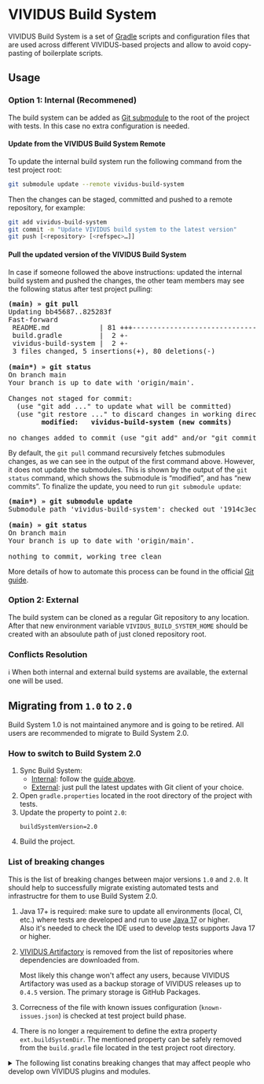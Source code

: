 # VIVIDUS Build System
VIVIDUS Build System is a set of [Gradle](https://gradle.org/) scripts and configuration files that are used across different VIVIDUS-based projects and allow to avoid copy-pasting of boilerplate scripts.

## Usage
### Option 1: Internal (Recommened)
The build system can be added as [Git submodule](https://git-scm.com/book/en/v2/Git-Tools-Submodules) to the root of the project with tests. In this case no extra configuration is needed.

#### Update from the VIVIDUS Build System Remote
To update the internal build system run the following command from the test project root:
```sh
git submodule update --remote vividus-build-system
```
Then the changes can be staged, committed and pushed to a remote repository, for example:

```sh
git add vividus-build-system
git commit -m "Update VIVIDUS build system to the latest version"
git push [<repository> [<refspec>…]]
```

#### Pull the updated version of the VIVIDUS Build System
In case if someone followed the above instructions: updated the internal build system and pushed the changes, the other team members may see the following status after test project pulling:

<pre>
<b>(main) » git pull</b>
Updating bb45687..825283f
Fast-forward
 README.md            | 81 +++------------------------------------------------------------------------------
 build.gradle         |  2 +-
 vividus-build-system |  2 +-
 3 files changed, 5 insertions(+), 80 deletions(-)

<b>(main*) » git status</b>
On branch main
Your branch is up to date with 'origin/main'.

Changes not staged for commit:
  (use "git add <file>..." to update what will be committed)
  (use "git restore <file>..." to discard changes in working directory)
        <b>modified:   vividus-build-system (new commits)</b>

no changes added to commit (use "git add" and/or "git commit -a")
</pre>

By default, the `git pull` command recursively fetches submodules changes, as we can see in the output of the first command above. However, it does not update the submodules. This is shown by the output of the `git status` command, which shows the submodule is “modified”, and has “new commits”. To finalize the update, you need to run `git submodule update`:

<pre>
<b>(main*) » git submodule update</b>
Submodule path 'vividus-build-system': checked out '1914c3ec0d14cb771d01245e5b0d66cd58d4e5a8'

<b>(main) » git status</b>
On branch main
Your branch is up to date with 'origin/main'.

nothing to commit, working tree clean
</pre>

More details of how to automate this process can be found in the official [Git guide](https://git-scm.com/book/en/v2/Git-Tools-Submodules#_pulling_upstream_changes_from_the_project_remote).

### Option 2: External
The build system can be cloned as a regular Git repository to any location. After that new environment variable `VIVIDUS_BUILD_SYSTEM_HOME` should be created with an absoulute path of just cloned repository root.

### Conflicts Resolution
:information_source: When both internal and external build systems are available, the external one will be used.

## Migrating from `1.0` to `2.0`

Build System 1.0 is not maintained anymore and is going to be retired. All users are recommended to migrate to Build System 2.0.

### How to switch to Build System 2.0
1. Sync Build System:
    - [Internal](#option-1-internal-recommened): follow the [guide above](#update-from-the-vividus-build-system-remote).
    - [External](#option-2-external): just pull the latest updates with Git client of your choice.
1. Open `gradle.properties` located in the root directory of the project with tests.
1. Update the property to point `2.0`:
    ```properties
    buildSystemVersion=2.0
    ```
1. Build the project.

### List of breaking changes
This is the list of breaking changes between major versions `1.0` and `2.0`. It should help to successfully migrate
existing automated tests and infrastructre for them to use Build System 2.0.

1. Java 17+ is required: make sure to update all environments (local, CI, etc.) where tests are developed and run to use
[Java 17](https://adoptium.net/temurin/releases/?version=17) or higher.<br/>Also it's needed to check the IDE used to develop tests supports Java 17 or higher.
1. [VIVIDUS Artifactory](https://vividuscentral.jfrog.io/artifactory/releases) is removed from the list of repositories
where dependencies are downloaded from.

    Most likely this change won't affect any users, because VIVIDUS Artifactory was used as a backup storage of VIVIDUS
    releases up to `0.4.5` version. The primary storage is GitHub Packages.

1. Correcness of the file with known issues configuration (`known-issues.json`) is checked at test project build phase.
1. There is no longer a requirement to define the extra property `ext.buildSystemDir`. The mentioned property can be
safely removed from the `build.gradle` file located in the test project root directory.

<details>
  <summary>The following list conatins breaking changes that may affect people who develop own VIVIDUS plugins and modules.</summary>

  1. [SonarQube Gradle plugin](https://plugins.gradle.org/plugin/org.sonarqube) is not added by default anymore.

      SonarQube is a tool which is used to track code quality, it doesn't have VIVIDUS support (yet :)), so there is no
      reason to apply it to all projects. If you use SonarQube for your modules, you should manage such integrations on
      your side. You can find example of simple migration [here](https://github.com/vividus-framework/vividus/commit/b216a5801ac181bfa59794e87ebfa909fe191da3).
  1. [VIVIDUS Artifactory](https://vividuscentral.jfrog.io/artifactory/releases) is removed from the list of repositories
  where dependencies are downloaded from.

      If you use VIVIDUS Artifactory as a caching proxy to download dependencies, then you should configure repositories
      storing the required dependencies on your side.

  1. `**/*.min.js` files are removed from exclusions of static code check ensuring that `https://` is used for everything.

      Fine-tuned exclusions for custom files should be done at the project level.
</details>
